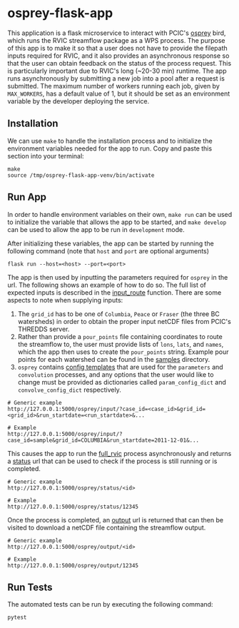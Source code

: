 # osprey-flask-app

This application is a flask microservice to interact with PCIC's [osprey](https://github.com/pacificclimate/osprey#readme) bird, which runs the RVIC streamflow package as a WPS process. The purpose of this app is to make it so that a user does not have to provide the filepath inputs required for RVIC, and it also provides an asynchronous response so that the user can obtain feedback on the status of the process request. This is particularly important due to RVIC's long (~20-30 min) runtime. The app runs asynchronously by submitting a new job into a pool after
a request is submitted. The maximum number of workers running each job, given by `MAX_WORKERS`, has a default value of 1, but it should be set as an environment variable by the developer deploying the service.

## Installation
We can use `make` to handle the installation process and to initialize the environment variables needed for the app to run. Copy and paste this section into your terminal:
```
make
source /tmp/osprey-flask-app-venv/bin/activate
```

## Run App

In order to handle environment variables on their own, `make run` can be used to initialize the variable that allows the app to be started, and `make develop` can be used to allow the app to be run in `development` mode.

After initializing these variables, the app can be started by running the following command (note that `host` and `port` are optional arguments)
```
flask run --host=<host> --port=<port>
```

The app is then used by inputting the parameters required for `osprey` in the url. The following shows an example of how to do so. The full list of expected inputs is described in the [input_route](https://github.com/pacificclimate/osprey-flask-app/blob/i5-simplify-inputs/osprey_flask_app/routes.py#L19) function. There are some aspects to note when supplying inputs:
  1. The `grid_id` has to be one of `Columbia`, `Peace` or `Fraser` (the three BC watersheds) in order to obtain the proper input netCDF files from PCIC's THREDDS server.
  2. Rather than provide a `pour_points` file containing coordinates to route the streamflow to, the user must provide lists of `lons`, `lats`, and `names`, which the app then uses to create the `pour_points` string. Example pour points for each watershed can be found in the [samples](https://github.com/pacificclimate/osprey-flask-app/tree/i5-simplify-inputs/tests/data/samples) directory.
  3. `osprey` contains [config templates](https://github.com/pacificclimate/osprey/blob/master/osprey/config_templates.py) that are used for the `parameters` and `convolution` processes, and any options that the user would like to change must be provided as dictionaries called `param_config_dict` and `convolve_config_dict` respectively.

```
# Generic example
http://127.0.0.1:5000/osprey/input/?case_id=<case_id>&grid_id=<grid_id>&run_startdate=<run_startdate>&...

# Example
http://127.0.0.1:5000/osprey/input/?case_id=sample&grid_id=COLUMBIA&run_startdate=2011-12-01&...
```
This causes the app to run the [full_rvic](https://github.com/pacificclimate/osprey/blob/master/osprey/processes/wps_full_rvic.py) process asynchronously and returns a [status](https://github.com/pacificclimate/osprey-flask-app/blob/a05e0b3fe61152f40b795eb0069d1678f32d01b8/osprey_flask_app/routes.py#L93) url that can be used to check if the process is still running or is completed.

```
# Generic example
http://127.0.0.1:5000/osprey/status/<id>

# Example
http://127.0.0.1:5000/osprey/status/12345
```
Once the process is completed, an [output](https://github.com/pacificclimate/osprey-flask-app/blob/a05e0b3fe61152f40b795eb0069d1678f32d01b8/osprey_flask_app/routes.py#L107) url is returned that can then be visited to download a netCDF file containing the streamflow output.

```
# Generic example
http://127.0.0.1:5000/osprey/output/<id>

# Example
http://127.0.0.1:5000/osprey/output/12345
```

## Run Tests

The automated tests can be run by executing the following command:
```
pytest
```
